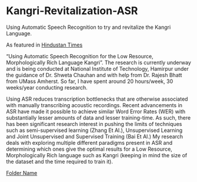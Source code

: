 # Kangri-Revitalization-ASR
Using Automatic Speech Recognition to try and revitalize the Kangri Language.

As featured in [Hindustan Times](https://www.hindustantimes.com/cities/delhi-news/delhi-teenager-wins-prestigious-spirit-of-ramanujan-grant-for-ai-project-reviving-endangered-indian-language-awarded-4800-for-research-101680634618200.html)


“Using Automatic Speech Recognition for the Low Resource, Morphologically Rich Language Kangri”. The research is currently underway and is being conducted at National Institute of Technology, Hamirpur under the guidance of Dr. Shweta Chauhan and with help from Dr. Rajesh Bhatt from UMass Amherst. So far, I have spent around 20 hours/week, 30 weeks/year conducting research. 

Using ASR reduces transcription bottlenecks that are otherwise associated with manually transcribing acoustic recordings. Recent advancements in ASR have made it possible to achieve similar Word Error Rates (WER) with substantially lesser amounts of data and lesser training-time. As such, there has been significant research interest in pushing the limits of techniques such as semi-supervised learning (Zhang Et Al.), Unsupervised Learning and Joint Unsupervised and Supervised Training (Bai Et Al.) My research deals with exploring multiple different paradigms present in ASR and determining which ones give the optimal results for a Low Resource, Morphologically Rich language such as Kangri (keeping in mind the size of the dataset and the time required to train it). 


[Folder Name](/Kangri-IBM-Transcriptions/)


